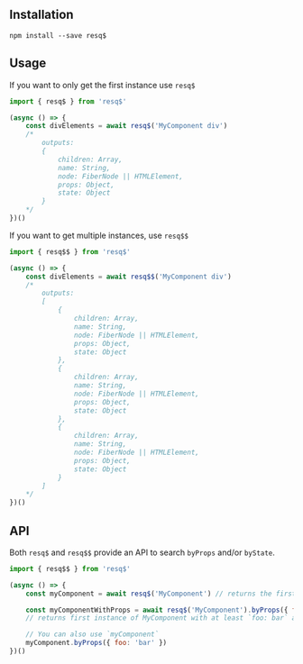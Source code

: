 ## Installation

```shell
npm install --save resq$
```

## Usage

If you want to only get the first instance use `resq$`

```javascript
import { resq$ } from 'resq$'

(async () => {
    const divElements = await resq$('MyComponent div')
    /*
        outputs:
        {
            children: Array,
            name: String,
            node: FiberNode || HTMLElement,
            props: Object,
            state: Object
        }
    */
})()

```

If you want to get multiple instances, use `resq$$`


```javascript
import { resq$$ } from 'resq$'

(async () => {
    const divElements = await resq$$('MyComponent div')
    /*
        outputs:
        [
            {
                children: Array,
                name: String,
                node: FiberNode || HTMLElement,
                props: Object,
                state: Object
            },
            {
                children: Array,
                name: String,
                node: FiberNode || HTMLElement,
                props: Object,
                state: Object
            },
            {
                children: Array,
                name: String,
                node: FiberNode || HTMLElement,
                props: Object,
                state: Object
            }
        ]
    */
})()

```

## API

Both `resq$` and `resq$$` provide an API to search `byProps` and/or `byState`.

```javascript
import { resq$$ } from 'resq$'

(async () => {
    const myComponent = await resq$('MyComponent') // returns the first instance of <MyComponent />

    const myComponentWithProps = await resq$('MyComponent').byProps({ foo: 'bar' })
    // returns first instance of MyComponent with at least `foo: bar` as props

    // You can also use `myComponent`
    myComponent.byProps({ foo: 'bar' })
})()
```
